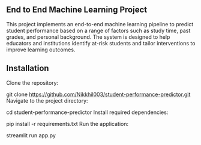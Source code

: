 ## End to End Machine Learning Project

This project implements an end-to-end machine learning pipeline to predict student performance based on a range of factors such as study time, past grades, and personal background. The system is designed to help educators and institutions identify at-risk students and tailor interventions to improve learning outcomes.

## Installation

Clone the repository:

git clone https://github.com/Nikkhil003/student-performance-predictor.git
Navigate to the project directory:

cd student-performance-predictor
Install required dependencies:

pip install -r requirements.txt
Run the application:

streamlit run app.py
